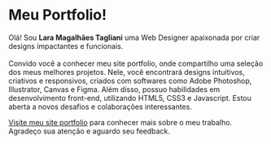 # Meu Portfolio!
Olá! Sou **Lara Magalhães Tagliani** uma Web Designer apaixonada por criar designs impactantes e funcionais. <br><br>
Convido você a conhecer meu site portfolio, onde compartilho uma seleção dos meus melhores projetos. Nele, você encontrará designs intuitivos, criativos e responsivos, criados com softwares como Adobe Photoshop, Illustrator, Canvas e Figma. Além disso, possuo habilidades em desenvolvimento front-end, utilizando HTML5, CSS3 e Javascript. Estou aberta a novos desafios e colaborações interessantes.
 
[Visite meu site portfolio](https://laraprogramaai.github.io/Meu-Portfolio/) para conhecer mais sobre o meu trabalho. Agradeço sua atenção e aguardo seu feedback.
